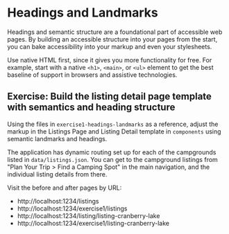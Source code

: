 # Headings and Landmarks

Headings and semantic structure are a foundational part of accessible web pages.
By building an accessible structure into your pages from the start, you can bake
accessibility into your markup and even your stylesheets.

Use native HTML first, since it gives you more functionality for free. For example,
start with a native `<h1>`, `<main>`, or `<ul>` element to get the best baseline
of support in browsers and assistive technologies.

## Exercise: Build the listing detail page template with semantics and heading structure

Using the files in `exercise1-headings-landmarks`
as a reference, adjust the markup in the Listings Page and Listing Detail template
in `components` using semantic landmarks and headings.

The application has dynamic routing set up for each of the campgrounds listed in
`data/listings.json`. You can get to the campground listings from "Plan Your Trip >
Find a Camping Spot" in the main navigation, and the individual listing details from there.

Visit the before and after pages by URL:

- http://localhost:1234/listings
- http://localhost:1234/exercise1/listings
- http://localhost:1234/listing/listing-cranberry-lake
- http://localhost:1234/exercise1/listing-cranberry-lake

